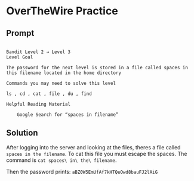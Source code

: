 # OverTheWire Practice

## Prompt
```

Bandit Level 2 → Level 3
Level Goal

The password for the next level is stored in a file called spaces in this filename located in the home directory

Commands you may need to solve this level

ls , cd , cat , file , du , find

Helpful Reading Material

    Google Search for “spaces in filename”
```


## Solution

After logging into the server and looking at the files, theres a file called `spaces in the filename`. To cat this file you must escape the spaces. The command is `cat spaces\ in\ the\ filename`. 

Then the password prints: `aBZ0W5EmUfAf7kHTQeOwd8bauFJ2lAiG`

